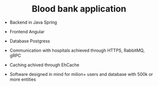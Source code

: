 <h1 align="center"> Blood bank application </h1>

<div align="left">

- Backend in Java Spring

- Frontend Angular

- Database Postgress

- Communication with hospitals achieved through HTTPS, RabbitMQ, gRPC

- Caching achived through EhCache

- Software designed in mind for milion+ users and database with 500k or more entities

</div>
